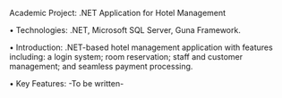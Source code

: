 Academic Project: .NET Application for Hotel Management

• Technologies: .NET, Microsoft SQL Server, Guna Framework.

• Introduction: .NET-based hotel management application with features including: a login system; room reservation; staff and customer management; and seamless payment processing.

• Key Features:
-To be written-
